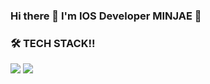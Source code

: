 ### Hi there 👋 </b>I'm IOS Developer MINJAE 🥰
### 🛠 TECH STACK!!
<img src="https://img.shields.io/badge/Swift-F05138?style=flat-square&logo=Swift&logoColor=white"/></a></b>
<img src="https://img.shields.io/badge/Ios-000000?style=flat-square&logo=ios&logoColor=white"/></a> 








<!--
**smj95/smj95** is a ✨ _special_ ✨ repository because its `README.md` (this file) appears on your GitHub profile.

Here are some ideas to get you started:

- 🔭 I’m currently working on ...
- 🌱 I’m currently learning ...
- 👯 I’m looking to collaborate on ...
- 🤔 I’m looking for help with ...
- 💬 Ask me about ...
- 📫 How to reach me: ...
- 😄 Pronouns: ...
- ⚡ Fun fact: ...
-->
